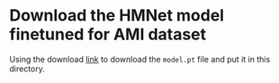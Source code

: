 # Download the HMNet model finetuned for AMI dataset

Using the download [link](https://sdrgstorage01wus2.blob.core.windows.net/user/ruox/Meeting_Minutes/HMNet/ExampleInitModel/AMI-finetuned/model.pt?sv=2019-10-10&st=2020-10-22T19%3A25%3A46Z&se=2060-10-23T19%3A25%3A00Z&sr=b&sp=r&sig=VTzk30aQu5KKSgKdW2L9DUYGQyZmns16WnIm%2FifMKZQ%3D) to download the `model.pt` file and put it in this directory.